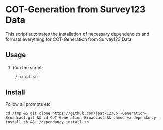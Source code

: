 # COT-Generation from Survey123 Data ##

This script automates the installation of necessary dependencies and formats everything for COT-Generation from Survey123 Data.

## Usage ##

1. Run the script:
   ```bash
   ./script.sh

## Install ##
Follow all prompts etc
```
cd /tmp && git clone https://github.com/jpat-12/CoT-Generation-Broadcast.git && cd CoT-Generation-Broadcast && chmod +x dependancy-install.sh && ./dependancy-install.sh
```

